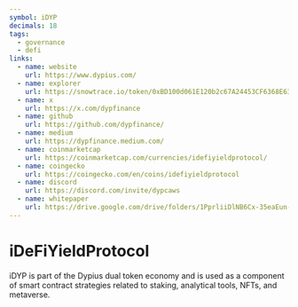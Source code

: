 ```yaml
---
symbol: iDYP
decimals: 18
tags:
  - governance
  - defi
links:
  - name: website
    url: https://www.dypius.com/
  - name: explorer
    url: https://snowtrace.io/token/0xBD100d061E120b2c67A24453CF6368E63f1Be056
  - name: x
    url: https://x.com/dypfinance
  - name: github
    url: https://github.com/dypfinance/
  - name: medium
    url: https://dypfinance.medium.com/
  - name: coinmarketcap
    url: https://coinmarketcap.com/currencies/idefiyieldprotocol/
  - name: coingecko
    url: https://coingecko.com/en/coins/idefiyieldprotocol
  - name: discord
    url: https://discord.com/invite/dypcaws
  - name: whitepaper
    url: https://drive.google.com/drive/folders/1PprliiDlNB6Cx-35eaEun-gmjk0-a1O4
---
```


# iDeFiYieldProtocol

iDYP is part of the Dypius dual token economy and is used as a component of smart contract strategies related to staking, analytical tools, NFTs, and metaverse.
